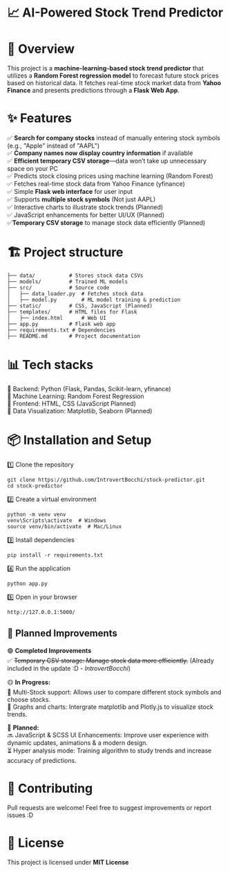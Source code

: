# 📈 AI-Powered Stock Trend Predictor

# 🚀 Overview  

This project is a **machine-learning-based stock trend predictor** that utilizes a **Random Forest regression model** to forecast future stock prices based on historical data. It fetches real-time stock market data from **Yahoo Finance** and presents predictions through a **Flask Web App**.  

# ✨ Features

✅ **Search for company stocks** instead of manually entering stock symbols (e.g., "Apple" instead of "AAPL")  <br>
✅ **Company names now display country information** if available <br> 
✅ **Efficient temporary CSV storage**—data won’t take up unnecessary space on your PC <br> 
✅ Predicts stock closing prices using machine learning (Random Forest) <br>
✅ Fetches real-time stock data from Yahoo Finance (yfinance) <br>
✅ Simple **Flask web interface** for user input <br>
✅ Supports **multiple stock symbols** (Not just AAPL) <br>
✅ Interactive charts to illustrate stock trends (Planned) <br>
✅ JavaScript enhancements for better UI/UX (Planned) <br>
✅**Temporary CSV storage** to manage stock data efficiently (Planned)

# 🏗️ Project structure
```
├── data/           # Stores stock data CSVs
├── models/         # Trained ML models
├── src/            # Source code
│   ├── data_loader.py  # Fetches stock data
│   ├── model.py        # ML model training & prediction
├── static/         # CSS, JavaScript (Planned)
├── templates/      # HTML files for Flask
│   ├── index.html      # Web UI
├── app.py          # Flask web app
├── requirements.txt # Dependencies
├── README.md       # Project documentation
```

# 📊 Tech stacks

🔹 Backend: Python (Flask, Pandas, Scikit-learn, yfinance) <br>
🔹 Machine Learning: Random Forest Regression <br>
🔹 Frontend: HTML, CSS (JavaScript Planned) <br>
🔹 Data Visualization: Matplotlib, Seaborn (Planned) <br>

# 📦 Installation and Setup

1️⃣ Clone the repository
   
```
git clone https://github.com/IntrovertBocchi/stock-predictor.git
cd stock-predictor
```

2️⃣ Create a virtual environment

```
python -m venv venv
venv\Scripts\activate  # Windows
source venv/bin/activate  # Mac/Linux
```

3️⃣ Install dependencies

```
pip install -r requirements.txt
```

4️⃣ Run the application

```
python app.py
```

5️⃣ Open in your browser

```
http://127.0.0.1:5000/
```

## 🔮 Planned Improvements

🟢 **Completed Improvements**<br>
✅ ~~Temporary CSV storage: Manage stock data more efficiently.~~ (Already included in the update :D - _IntrovertBocchi_) <br> 

🟡 **In Progress:**<br> 
🚧 Multi-Stock support: Allows user to compare different stock symbols and choose stocks. <br>
🔄 Graphs and charts: Intergrate matplotlib and Plotly.js to visualize stock trends. <br>

🔴 **Planned:**<br>
🔜 JavaScript & SCSS UI Enhancements: Improve user experience with dynamic updates, animations & a modern design. <br>
⏳ Hyper analysis mode: Training algorithm to study trends and increase accuracy of predictions.  

# 🤝 Contributing

Pull requests are welcome! Feel free to suggest improvements or report issues :D

# 📜 License

This project is licensed under **MIT License**

